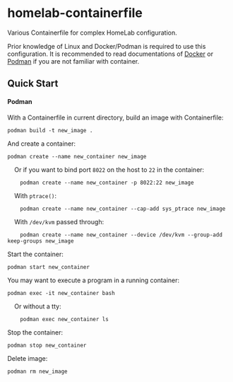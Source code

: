 # homelab-containerfile

Various Containerfile for complex HomeLab configuration.

Prior knowledge of Linux and Docker/Podman is required to use this configuration. It is recommended to read documentations of [Docker](https://docs.docker.com/) or [Podman](https://docs.podman.io/en/latest/Tutorials.html) if you are not familiar with container.

## Quick Start

#### Podman

With a Containerfile in current directory, build an image with Containerfile:

```
podman build -t new_image .
```

And create a container:

```
podman create --name new_container new_image
```

&nbsp;&nbsp;&nbsp;&nbsp;Or if you want to bind port `8022` on the host to `22` in the container:
    
```
    podman create --name new_container -p 8022:22 new_image
```

&nbsp;&nbsp;&nbsp;&nbsp;With `ptrace()`:

```
    podman create --name new_container --cap-add sys_ptrace new_image
```

&nbsp;&nbsp;&nbsp;&nbsp;With `/dev/kvm` passed through:

```
    podman create --name new_container --device /dev/kvm --group-add keep-groups new_image
```

Start the container:

```
podman start new_container
```

You may want to execute a program in a running container:

```
podman exec -it new_container bash
```

&nbsp;&nbsp;&nbsp;&nbsp;Or without a tty:

```
    podman exec new_container ls
```

Stop the container:

```
podman stop new_container
```

Delete image:

```
podman rm new_image
```
